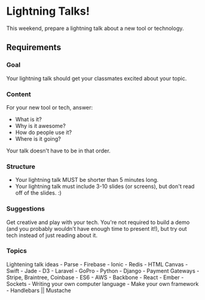 # Lightning Talks!

This weekend, prepare a lightning talk about a new tool or technology.

## Requirements

### Goal

Your lightning talk should get your classmates excited about your topic. 

### Content

For your new tool or tech, answer:

* What is it?
* Why is it awesome?
* How do people use it?
* Where is it going?

Your talk doesn't have to be in that order. 

### Structure

* Your lightning talk MUST be shorter than 5 minutes long.  
* Your lightning talk must include 3-10 slides (or screens), but don't read off of the slides. :)


### Suggestions

Get creative and play with your tech.  You're not required to build a demo (and you probably wouldn't have enough time to present it!), but try out tech instead of just reading about it.


### Topics

Lightening talk ideas
	- Parse
	- Firebase
	- Ionic
	- Redis
	- HTML Canvas
	- Swift
	- Jade
	- D3
	- Laravel
	- GoPro
	- Python
	- Django
	- Payment Gateways -Stripe, Braintree, Coinbase
	- ES6
	- AWS
	- Backbone
	- React
	- Ember
	- Sockets
	- Writing your own computer language
	- Make your own framework
	- Handlebars || Mustache


